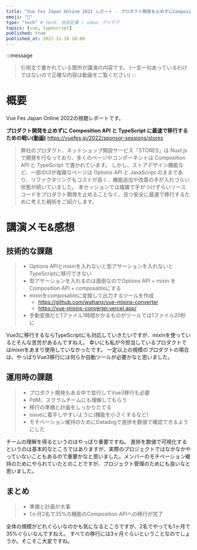 ```yaml
---
title: "Vue Fes Japan Online 2022 レポート - プロダクト開発を止めずにCompositionAPIとTypeScript"
emoji: "📑"
type: "tech" # tech: 技術記事 / idea: アイデア
topics: [vue, typescript]
published: true
published_at: 2022-11-16 10:00
---
```


:::message
> 引用文で書かれている箇所が講演の内容です。
> (一言一句あっているわけではないので正確な内容は動画をご覧ください)
:::


# 概要
Vue Fes Japan Online 2022の視聴レポートです。

**プロダクト開発を止めずに Composition API と TypeScript に最速で移行するための戦い[(動画)](https://www.youtube.com/watch?v=HsBTx36c_kA&t=10817s)**
https://vuefes.jp/2022/sponsor-sessions/stores

> 弊社のプロダクト、ネットショップ開設サービス「STORES」は Nuxt.js で開発を行なっており、多くのページやコンポーネントは Composition API と TypeScript で書かれています。
しかし、ストアデザイン機能など、一部のUIが複雑なページは Options API と JavaScript のままであり、リファクタリングもコストが高く、機能追加や改善の手が入れづらい状態が続いていました。
本セッションでは複雑で手がつけずらいソースコードをプロダクト開発を止めることなく、且つ安全に最速で移行するために考えた戦術をご紹介します。

# 講演メモ&感想

## 技術的な課題
> - Options APIとmixinを入れないと型アサーションを入れないとTypeScriptに移行できない
> - 型アサーションを入れるのは面倒なのでOptions API + mixin を Composition API + composableにする
> - mixinをcomposableに変換して出力するツールを作成
>   - https://github.com/wattanx/vue-mixins-converter
>   - https://vue-mixins-converter.vercel.app/
> - 手動変換だと1ファイル1時間かかるものがツールでは1ファイル20秒に

Vue3に移行するならTypeScriptにも対応していきたいですが、mixinを使っているとそんな苦労があるんですねえ。
幸いにも私が今担当しているプロダクトではmixinをあまり使用していなかったです。
一定以上の規模のプロダクトの場合は、やっぱりVue3移行には何らか自動ツールが必要かなと思いました。


## 運用時の課題
> - プロダクト開発もある中で並行してVue3移行も必要
> - PdM、スクラムチームにも理解してもらう
> - 移行の準備と計画をしっかりたてる
> - issueに着手しやすいように(機能を小さくするなど)
> - モチベーション維持のためにDatadogで進捗を数値で確認できるようにした

チームの理解を得るというのはやっぱり重要ですね。
進捗を数値で可視化するというのは基本的なところではありますが、実際のプロジェクトではなかなかやっていないこともあるので重要かなと思いました。メンバーのモチベーション維持のためにやられていたとのことですが、プロジェクト管理のためにも良いなと思いました。


## まとめ
> - 準備と計画が大事
> - 1ヶ月2名で35%の機能のComposition APIへの移行が完了

全体の規模がどれぐらいなのかも気になるところですが、2名でやっても1ヶ月で35%ぐらいなんですねえ。
すべての移行には3ヶ月ぐらいということなのでしょうか。そこそこ大変ですね。
